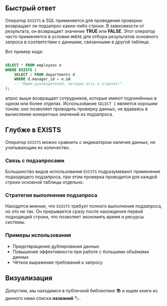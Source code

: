 
## Быстрый ответ

Оператор `EXISTS` в SQL применяется для проведения проверки: возвращает ли подзапрос какие-либо строки. В зависимости от результата, он возвращает значение **TRUE** или **FALSE**. Этот оператор часто применяется в условии `WHERE` для отбора результатов основного запроса в соответствии с данными, связанными в другой таблице.

Вот пример кода:

```sql

SELECT * FROM employees e
WHERE EXISTS (
    SELECT 1 FROM departments d
    WHERE d.manager_id = e.id
    -- "Ищем руководителей, которые есть в отделах!"
);

```

апрос выше возвращает сотрудников, которые имеют подчинённых в одном или более отделах. Использование `SELECT 1` является хорошим тоном: оно позволяет проводить проверку данных, не вдаваясь в вычисление конкретных значений из подзапроса.

## Глубже в EXISTS

Оператор `EXISTS` можно сравнить с индикатором наличия данных, не учитывающим их количество.

### Связь с подзапросами

Большинство видов использования `EXISTS` подразумевают применение подходящего подзапроса, при этом проверка проводится для каждой строки основной таблицы отдельно.

### Стратегия выполнения подзапроса

Находится мнение, что `EXISTS` требует полного выполнения подзапроса, но это не так. Он прерывается сразу после нахождения первой подходящей строки, что позволяет экономить время и ресурсы системы.

### Примеры использования

- Предотвращение дублирования данных
- Повышение эффективности при работе с большими объёмами данных
- Чёткое выражение требований к запросу

## Визуализация

Допустим, мы находимся в публичной библиотеке 📚 и ищем книги из данного нами списка **названий** 🏷️.